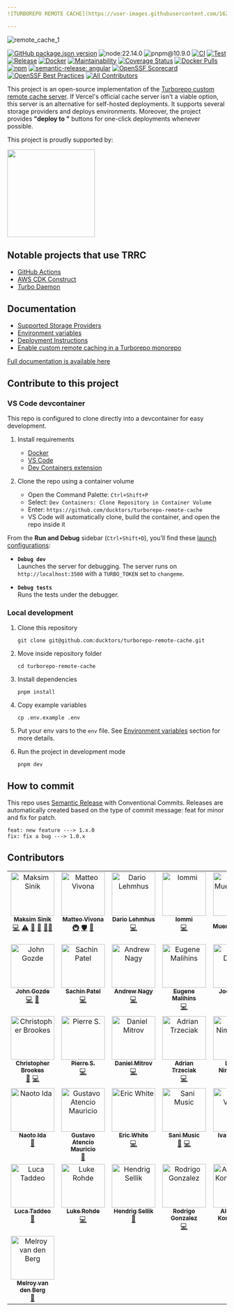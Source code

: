 ```yaml
---
![TURBOREPO REMOTE CACHE](https://user-images.githubusercontent.com/1620916/216358708-cb0a18c6-4f5b-4565-a101-77ee89272180.png)

---
```


![remote_cache_1](https://user-images.githubusercontent.com/1620916/216358421-36a63b0e-d1f6-484f-a4ca-6a7119cc0816.jpg)

[![GitHub package.json version](https://img.shields.io/github/package-json/v/ducktors/turborepo-remote-cache)](https://github.com/ducktors/turborepo-remote-cache/releases) ![node:22.14.0](https://img.shields.io/badge/node-22.14.0-lightgreen) ![pnpm@10.9.0](https://img.shields.io/badge/pnpm-10.9.0-yellow) [![CI](https://github.com/ducktors/turborepo-remote-cache/actions/workflows/ci.yml/badge.svg?branch=main)](https://github.com/ducktors/turborepo-remote-cache/actions/workflows/ci.yml) [![Test](https://github.com/ducktors/turborepo-remote-cache/actions/workflows/test.yaml/badge.svg)](https://github.com/ducktors/turborepo-remote-cache/actions/workflows/test.yaml) [![Release](https://github.com/ducktors/turborepo-remote-cache/actions/workflows/release.yml/badge.svg)](https://github.com/ducktors/turborepo-remote-cache/actions/workflows/release.yml) [![Docker](https://github.com/ducktors/turborepo-remote-cache/actions/workflows/docker.yml/badge.svg)](https://github.com/ducktors/turborepo-remote-cache/actions/workflows/docker.yml) [![Maintainability](https://api.codeclimate.com/v1/badges/bbb26ca5247dee70dde0/maintainability)](https://codeclimate.com/github/ducktors/turborepo-remote-cache/maintainability) [![Coverage Status](https://coveralls.io/repos/github/ducktors/turborepo-remote-cache/badge.svg?branch=main)](https://coveralls.io/github/ducktors/turborepo-remote-cache?branch=main) [![Docker Pulls](https://img.shields.io/docker/pulls/ducktors/turborepo-remote-cache?logo=docker)](https://hub.docker.com/r/ducktors/turborepo-remote-cache) [![npm](https://img.shields.io/npm/dt/turborepo-remote-cache)](https://www.npmjs.com/package/turborepo-remote-cache) [![semantic-release: angular](https://img.shields.io/badge/semantic--release-angular-e10079?logo=semantic-release)](https://github.com/semantic-release/semantic-release) [![OpenSSF Scorecard](https://api.securityscorecards.dev/projects/github.com/ducktors/turborepo-remote-cache/badge)](https://securityscorecards.dev/viewer/?uri=github.com/ducktors/turborepo-remote-cache) [![OpenSSF Best Practices](https://www.bestpractices.dev/projects/10164/badge)](https://www.bestpractices.dev/projects/10164) <!-- ALL-CONTRIBUTORS-BADGE:START - Do not remove or modify this section -->
[![All Contributors](https://img.shields.io/badge/all_contributors-36-orange.svg?style=flat-square)](#contributors-)
<!-- ALL-CONTRIBUTORS-BADGE:END -->

This project is an open-source implementation of the [Turborepo custom remote cache server](https://turbo.build/repo/docs/core-concepts/remote-caching#self-hosting). If Vercel's official cache server isn't a viable option, this server is an alternative for self-hosted deployments.
It supports several storage providers and deploys environments. Moreover, the project provides **"deploy to "** buttons for one-click deployments whenever possible.

<p>This project is proudly supported by:</p>
<p>
  <a href="https://www.digitalocean.com/">
    <img src="https://opensource.nyc3.cdn.digitaloceanspaces.com/attribution/assets/SVG/DO_Logo_horizontal_blue.svg" width="201px">
  </a>
</p>

## Notable projects that use TRRC

- [GitHub Actions](https://github.com/trappar/turborepo-remote-cache-gh-action)
- [AWS CDK Construct](https://github.com/NimmLor/cdk-turborepo-remote-cache)
- [Turbo Daemon](https://github.com/NullVoxPopuli/turbo-daemon)

## Documentation

- [Supported Storage Providers](https://ducktors.github.io/turborepo-remote-cache/supported-storage-providers)
- [Environment variables](https://ducktors.github.io/turborepo-remote-cache/environment-variables)
- [Deployment Instructions](https://ducktors.github.io/turborepo-remote-cache/deployment-environments)
- [Enable custom remote caching in a Turborepo monorepo](https://ducktors.github.io/turborepo-remote-cache/custom-remote-caching)

[Full documentation is available here](https://ducktors.github.io/turborepo-remote-cache/supported-storage-providers)

## Contribute to this project

### VS Code devcontainer

This repo is configured to clone directly into a devcontainer for easy development.

1. Install requirements

   - [Docker](https://www.docker.com/)
   - [VS Code](https://code.visualstudio.com/)
   - [Dev Containers extension](https://marketplace.visualstudio.com/items?itemName=ms-vscode-remote.remote-containers)

2. Clone the repo using a container volume

   - Open the Command Palette: `Ctrl+Shift+P`
   - Select: `Dev Containers: Clone Repository in Container Volume`
   - Enter: `https://github.com/ducktors/turborepo-remote-cache`
   - VS Code will automatically clone, build the container, and open the repo inside it

From the **Run and Debug** sidebar (`Ctrl+Shift+D`), you’ll find these [launch configurations](.vscode/launch.json):

- **`Debug dev`**  
  Launches the server for debugging. The server runs on `http://localhost:3500` with a `TURBO_TOKEN` set to `changeme`.

- **`Debug tests`**  
  Runs the tests under the debugger.

### Local development

1. Clone this repository

   `git clone git@github.com:ducktors/turborepo-remote-cache.git`

2. Move inside repository folder

   `cd turborepo-remote-cache`

3. Install dependencies

   `pnpm install`

4. Copy example variables

   `cp .env.example .env`

5. Put your env vars to the `env` file. See [Environment variables](https://ducktors.github.io/turborepo-remote-cache/environment-variables) section for more details.

6. Run the project in development mode

   `pnpm dev`

## How to commit

This repo uses [Semantic Release](https://github.com/semantic-release/semantic-release) with Conventional Commits.
Releases are automatically created based on the type of commit message: feat for minor and fix for patch.

```
feat: new feature ---> 1.x.0
fix: fix a bug ---> 1.0.x
```

## Contributors

<!-- ALL-CONTRIBUTORS-LIST:START - Do not remove or modify this section -->
<!-- prettier-ignore-start -->
<!-- markdownlint-disable -->
<table>
  <tbody>
    <tr>
      <td align="center" valign="top" width="14.28%"><a href="https://maksim.dev"><img src="https://avatars.githubusercontent.com/u/1620916?v=4?s=100" width="100px;" alt="Maksim Sinik"/><br /><sub><b>Maksim Sinik</b></sub></a><br /><a href="https://github.com/ducktors/turborepo-remote-cache/commits?author=fox1t" title="Code">💻</a> <a href="https://github.com/ducktors/turborepo-remote-cache/commits?author=fox1t" title="Tests">⚠️</a> <a href="#ideas-fox1t" title="Ideas, Planning, & Feedback">🤔</a> <a href="#maintenance-fox1t" title="Maintenance">🚧</a> <a href="#mentoring-fox1t" title="Mentoring">🧑‍🏫</a></td>
      <td align="center" valign="top" width="14.28%"><a href="http://matteovivona.it"><img src="https://avatars.githubusercontent.com/u/6388707?v=4?s=100" width="100px;" alt="Matteo Vivona"/><br /><sub><b>Matteo Vivona</b></sub></a><br /><a href="#infra-matteovivona" title="Infrastructure (Hosting, Build-Tools, etc)">🚇</a> <a href="#security-matteovivona" title="Security">🛡️</a> <a href="https://github.com/ducktors/turborepo-remote-cache/commits?author=matteovivona" title="Documentation">📖</a></td>
      <td align="center" valign="top" width="14.28%"><a href="https://github.com/dlehmhus"><img src="https://avatars.githubusercontent.com/u/27899554?v=4?s=100" width="100px;" alt="Dario Lehmhus"/><br /><sub><b>Dario Lehmhus</b></sub></a><br /><a href="https://github.com/ducktors/turborepo-remote-cache/commits?author=dlehmhus" title="Code">💻</a></td>
      <td align="center" valign="top" width="14.28%"><a href="https://github.com/lodmfjord"><img src="https://avatars.githubusercontent.com/u/5091589?v=4?s=100" width="100px;" alt="lommi"/><br /><sub><b>lommi</b></sub></a><br /><a href="https://github.com/ducktors/turborepo-remote-cache/commits?author=lodmfjord" title="Code">💻</a></td>
      <td align="center" valign="top" width="14.28%"><a href="https://www.brianmuenzenmeyer.com"><img src="https://avatars.githubusercontent.com/u/298435?v=4?s=100" width="100px;" alt="Brian Muenzenmeyer"/><br /><sub><b>Brian Muenzenmeyer</b></sub></a><br /><a href="https://github.com/ducktors/turborepo-remote-cache/commits?author=bmuenzenmeyer" title="Documentation">📖</a></td>
      <td align="center" valign="top" width="14.28%"><a href="http://dobesv.com"><img src="https://avatars.githubusercontent.com/u/327833?v=4?s=100" width="100px;" alt="Dobes Vandermeer"/><br /><sub><b>Dobes Vandermeer</b></sub></a><br /><a href="https://github.com/ducktors/turborepo-remote-cache/commits?author=dobesv" title="Code">💻</a></td>
      <td align="center" valign="top" width="14.28%"><a href="http://tanzigang.com"><img src="https://avatars.githubusercontent.com/u/11520821?v=4?s=100" width="100px;" alt="Tan Zi Gang"/><br /><sub><b>Tan Zi Gang</b></sub></a><br /><a href="https://github.com/ducktors/turborepo-remote-cache/commits?author=zigang93" title="Code">💻</a></td>
    </tr>
    <tr>
      <td align="center" valign="top" width="14.28%"><a href="https://github.com/jgoz"><img src="https://avatars.githubusercontent.com/u/132233?v=4?s=100" width="100px;" alt="John Gozde"/><br /><sub><b>John Gozde</b></sub></a><br /><a href="https://github.com/ducktors/turborepo-remote-cache/commits?author=jgoz" title="Code">💻</a> <a href="https://github.com/ducktors/turborepo-remote-cache/commits?author=jgoz" title="Documentation">📖</a></td>
      <td align="center" valign="top" width="14.28%"><a href="https://github.com/sppatel"><img src="https://avatars.githubusercontent.com/u/989367?v=4?s=100" width="100px;" alt="Sachin Patel"/><br /><sub><b>Sachin Patel</b></sub></a><br /><a href="https://github.com/ducktors/turborepo-remote-cache/commits?author=sppatel" title="Code">💻</a></td>
      <td align="center" valign="top" width="14.28%"><a href="http://www.andrewsnagy.com"><img src="https://avatars.githubusercontent.com/u/564256?v=4?s=100" width="100px;" alt="Andrew Nagy"/><br /><sub><b>Andrew Nagy</b></sub></a><br /><a href="https://github.com/ducktors/turborepo-remote-cache/commits?author=tm1000" title="Code">💻</a></td>
      <td align="center" valign="top" width="14.28%"><a href="https://github.com/emalihin"><img src="https://avatars.githubusercontent.com/u/6379998?v=4?s=100" width="100px;" alt="Eugene Malihins"/><br /><sub><b>Eugene Malihins</b></sub></a><br /><a href="https://github.com/ducktors/turborepo-remote-cache/commits?author=emalihin" title="Code">💻</a></td>
      <td align="center" valign="top" width="14.28%"><a href="http://joedevivo.com"><img src="https://avatars.githubusercontent.com/u/55951?v=4?s=100" width="100px;" alt="Joe DeVivo"/><br /><sub><b>Joe DeVivo</b></sub></a><br /><a href="#infra-joedevivo" title="Infrastructure (Hosting, Build-Tools, etc)">🚇</a></td>
      <td align="center" valign="top" width="14.28%"><a href="http://www.aoe.com"><img src="https://avatars.githubusercontent.com/u/1044246?v=4?s=100" width="100px;" alt="Daniel Kopp"/><br /><sub><b>Daniel Kopp</b></sub></a><br /><a href="https://github.com/ducktors/turborepo-remote-cache/commits?author=devtribe" title="Code">💻</a></td>
      <td align="center" valign="top" width="14.28%"><a href="https://github.com/tom-fletcher"><img src="https://avatars.githubusercontent.com/u/16312830?v=4?s=100" width="100px;" alt="Tom Fletcher"/><br /><sub><b>Tom Fletcher</b></sub></a><br /><a href="https://github.com/ducktors/turborepo-remote-cache/commits?author=tom-fletcher" title="Code">💻</a> <a href="https://github.com/ducktors/turborepo-remote-cache/commits?author=tom-fletcher" title="Documentation">📖</a></td>
    </tr>
    <tr>
      <td align="center" valign="top" width="14.28%"><a href="https://github.com/Klaitos"><img src="https://avatars.githubusercontent.com/u/644360?v=4?s=100" width="100px;" alt="Christopher Brookes"/><br /><sub><b>Christopher Brookes</b></sub></a><br /><a href="https://github.com/ducktors/turborepo-remote-cache/commits?author=Klaitos" title="Documentation">📖</a> <a href="https://github.com/ducktors/turborepo-remote-cache/commits?author=Klaitos" title="Code">💻</a></td>
      <td align="center" valign="top" width="14.28%"><a href="https://github.com/izi-p"><img src="https://avatars.githubusercontent.com/u/10976962?v=4?s=100" width="100px;" alt="Pierre S."/><br /><sub><b>Pierre S.</b></sub></a><br /><a href="https://github.com/ducktors/turborepo-remote-cache/commits?author=izi-p" title="Code">💻</a></td>
      <td align="center" valign="top" width="14.28%"><a href="http://danielmitrov.com"><img src="https://avatars.githubusercontent.com/u/21154704?v=4?s=100" width="100px;" alt="Daniel Mitrov"/><br /><sub><b>Daniel Mitrov</b></sub></a><br /><a href="https://github.com/ducktors/turborepo-remote-cache/commits?author=danielmitrov" title="Code">💻</a></td>
      <td align="center" valign="top" width="14.28%"><a href="https://github.com/adriantr"><img src="https://avatars.githubusercontent.com/u/48787209?v=4?s=100" width="100px;" alt="Adrian Trzeciak"/><br /><sub><b>Adrian Trzeciak</b></sub></a><br /><a href="https://github.com/ducktors/turborepo-remote-cache/commits?author=adriantr" title="Code">💻</a></td>
      <td align="center" valign="top" width="14.28%"><a href="https://nimmervoll.work/"><img src="https://avatars.githubusercontent.com/u/32486857?v=4?s=100" width="100px;" alt="Lorenz Nimmervoll"/><br /><sub><b>Lorenz Nimmervoll</b></sub></a><br /><a href="https://github.com/ducktors/turborepo-remote-cache/commits?author=NimmLor" title="Documentation">📖</a></td>
      <td align="center" valign="top" width="14.28%"><a href="https://github.com/gtjamesa"><img src="https://avatars.githubusercontent.com/u/2078364?v=4?s=100" width="100px;" alt="James"/><br /><sub><b>James</b></sub></a><br /><a href="https://github.com/ducktors/turborepo-remote-cache/commits?author=gtjamesa" title="Documentation">📖</a></td>
      <td align="center" valign="top" width="14.28%"><a href="https://github.com/warflash"><img src="https://avatars.githubusercontent.com/u/22006082?v=4?s=100" width="100px;" alt="Nils Wiesinger"/><br /><sub><b>Nils Wiesinger</b></sub></a><br /><a href="https://github.com/ducktors/turborepo-remote-cache/commits?author=warflash" title="Documentation">📖</a></td>
    </tr>
    <tr>
      <td align="center" valign="top" width="14.28%"><a href="https://github.com/Naoto-Ida"><img src="https://avatars.githubusercontent.com/u/7748110?v=4?s=100" width="100px;" alt="Naoto Ida"/><br /><sub><b>Naoto Ida</b></sub></a><br /><a href="https://github.com/ducktors/turborepo-remote-cache/commits?author=Naoto-Ida" title="Documentation">📖</a></td>
      <td align="center" valign="top" width="14.28%"><a href="https://github.com/gustavoam-asdf"><img src="https://avatars.githubusercontent.com/u/53370174?v=4?s=100" width="100px;" alt="Gustavo Atencio Mauricio"/><br /><sub><b>Gustavo Atencio Mauricio</b></sub></a><br /><a href="https://github.com/ducktors/turborepo-remote-cache/commits?author=gustavoam-asdf" title="Documentation">📖</a></td>
      <td align="center" valign="top" width="14.28%"><a href="https://github.com/EWhite613"><img src="https://avatars.githubusercontent.com/u/9057680?v=4?s=100" width="100px;" alt="Eric White"/><br /><sub><b>Eric White</b></sub></a><br /><a href="https://github.com/ducktors/turborepo-remote-cache/commits?author=EWhite613" title="Code">💻</a></td>
      <td align="center" valign="top" width="14.28%"><a href="https://github.com/SaniMusic"><img src="https://avatars.githubusercontent.com/u/11148959?v=4?s=100" width="100px;" alt="Sani Music"/><br /><sub><b>Sani Music</b></sub></a><br /><a href="https://github.com/ducktors/turborepo-remote-cache/commits?author=SaniMusic" title="Documentation">📖</a> <a href="https://github.com/ducktors/turborepo-remote-cache/commits?author=SaniMusic" title="Code">💻</a></td>
      <td align="center" valign="top" width="14.28%"><a href="https://github.com/konclave"><img src="https://avatars.githubusercontent.com/u/875116?v=4?s=100" width="100px;" alt="Ivan Vasilev"/><br /><sub><b>Ivan Vasilev</b></sub></a><br /><a href="https://github.com/ducktors/turborepo-remote-cache/commits?author=konclave" title="Code">💻</a></td>
      <td align="center" valign="top" width="14.28%"><a href="https://linktr.ee/nullvoxpopuli"><img src="https://avatars.githubusercontent.com/u/199018?v=4?s=100" width="100px;" alt="NullVoxPopuli"/><br /><sub><b>NullVoxPopuli</b></sub></a><br /><a href="https://github.com/ducktors/turborepo-remote-cache/commits?author=NullVoxPopuli" title="Code">💻</a></td>
      <td align="center" valign="top" width="14.28%"><a href="https://github.com/mattref"><img src="https://avatars.githubusercontent.com/u/137362246?v=4?s=100" width="100px;" alt="Matt"/><br /><sub><b>Matt</b></sub></a><br /><a href="https://github.com/ducktors/turborepo-remote-cache/commits?author=mattref" title="Documentation">📖</a></td>
    </tr>
    <tr>
      <td align="center" valign="top" width="14.28%"><a href="https://www.linkedin.com/in/luca-taddeo/"><img src="https://avatars.githubusercontent.com/u/23079973?v=4?s=100" width="100px;" alt="Luca Taddeo"/><br /><sub><b>Luca Taddeo</b></sub></a><br /><a href="#maintenance-lucalas" title="Maintenance">🚧</a></td>
      <td align="center" valign="top" width="14.28%"><a href="https://github.com/thyming"><img src="https://avatars.githubusercontent.com/u/2217705?v=4?s=100" width="100px;" alt="Luke Rohde"/><br /><sub><b>Luke Rohde</b></sub></a><br /><a href="https://github.com/ducktors/turborepo-remote-cache/commits?author=thyming" title="Code">💻</a></td>
      <td align="center" valign="top" width="14.28%"><a href="http://hsellik.github.io"><img src="https://avatars.githubusercontent.com/u/16798824?v=4?s=100" width="100px;" alt="Hendrig Sellik"/><br /><sub><b>Hendrig Sellik</b></sub></a><br /><a href="https://github.com/ducktors/turborepo-remote-cache/commits?author=hsellik" title="Documentation">📖</a></td>
      <td align="center" valign="top" width="14.28%"><a href="https://github.com/Aralf"><img src="https://avatars.githubusercontent.com/u/7780231?v=4?s=100" width="100px;" alt="Rodrigo Gonzalez"/><br /><sub><b>Rodrigo Gonzalez</b></sub></a><br /><a href="https://github.com/ducktors/turborepo-remote-cache/commits?author=Aralf" title="Code">💻</a></td>
      <td align="center" valign="top" width="14.28%"><a href="https://github.com/aramikuto"><img src="https://avatars.githubusercontent.com/u/116561995?v=4?s=100" width="100px;" alt="Aleksandr Kondrashov"/><br /><sub><b>Aleksandr Kondrashov</b></sub></a><br /><a href="https://github.com/ducktors/turborepo-remote-cache/commits?author=aramikuto" title="Code">💻</a></td>
      <td align="center" valign="top" width="14.28%"><a href="https://www.linkedin.com/in/neilenns/"><img src="https://avatars.githubusercontent.com/u/9524118?v=4?s=100" width="100px;" alt="Neil Enns"/><br /><sub><b>Neil Enns</b></sub></a><br /><a href="https://github.com/ducktors/turborepo-remote-cache/commits?author=neilenns" title="Code">💻</a></td>
      <td align="center" valign="top" width="14.28%"><a href="https://epmatt.com"><img src="https://avatars.githubusercontent.com/u/30753195?v=4?s=100" width="100px;" alt="Matteo Agnoletto"/><br /><sub><b>Matteo Agnoletto</b></sub></a><br /><a href="https://github.com/ducktors/turborepo-remote-cache/commits?author=EPMatt" title="Code">💻</a></td>
    </tr>
    <tr>
      <td align="center" valign="top" width="14.28%"><a href="https://melroy.org"><img src="https://avatars.githubusercontent.com/u/628926?v=4?s=100" width="100px;" alt="Melroy van den Berg"/><br /><sub><b>Melroy van den Berg</b></sub></a><br /><a href="https://github.com/ducktors/turborepo-remote-cache/commits?author=melroy89" title="Documentation">📖</a></td>
    </tr>
  </tbody>
</table>

<!-- markdownlint-restore -->
<!-- prettier-ignore-end -->

<!-- ALL-CONTRIBUTORS-LIST:END -->
<!-- prettier-ignore-start -->
<!-- markdownlint-disable -->

<!-- markdownlint-restore -->
<!-- prettier-ignore-end -->

<!-- ALL-CONTRIBUTORS-LIST:END -->
